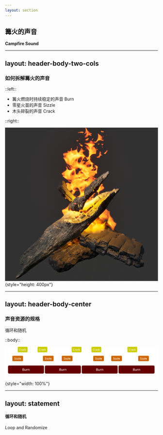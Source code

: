 ```yaml
---
layout: section
---
```


## 篝火的声音
**Campfire Sound**

---
layout: header-body-two-cols
---

### 如何拆解篝火的声音

::left::

- 篝火燃烧时持续稳定的声音 Burn
- 零星火苗的声音 Sizzle
- 木头碎裂的声音 Crack

::right::

![](/ue-campfire.png){style="height: 400px"}

<!--
- 为什么要拆解？
-->

---
layout: header-body-center
---

### 声音资源的规格
循环和随机

::body::

![](/campfire-burn-sizzle-crack.png){style="width: 100%"}

<!--  -->

---
layout: statement
---

#### 循环和随机
Loop and Randomize

<!--  -->